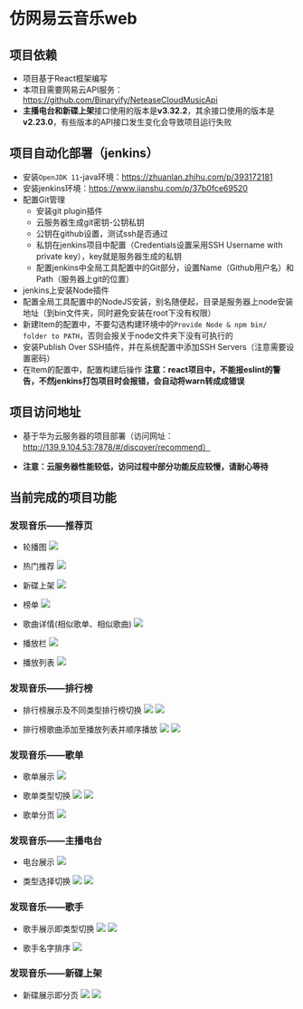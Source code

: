 <!--
 * @Author: jiaminghui
 * @Date: 2022-10-18 22:12:48
 * @LastEditTime: 2022-11-18 22:50:26
 * @LastEditors: jiaminghui
 * @FilePath: \mh-music-web-react\README.md
 * @Description: 
-->
# 仿网易云音乐web

## 项目依赖
- 项目基于React框架编写
- 本项目需要网易云API服务：https://github.com/Binaryify/NeteaseCloudMusicApi
- **主播电台和新碟上架**接口使用的版本是**v3.32.2**，其余接口使用的版本是**v2.23.0**，有些版本的API接口发生变化会导致项目运行失败

## 项目自动化部署（jenkins）
- 安装`OpenJDK 11`-java环境：https://zhuanlan.zhihu.com/p/393172181
- 安装jenkins环境：https://www.jianshu.com/p/37b0fce69520
- 配置Git管理
    - 安装git plugin插件
    - 云服务器生成git密钥-公钥私钥
    - 公钥在github设置，测试ssh是否通过
    - 私钥在jenkins项目中配置（Credentials设置采用SSH Username with private key），key就是服务器生成的私钥
    - 配置jenkins中全局工具配置中的Git部分，设置Name（Github用户名）和Path（服务器上git的位置）
- jenkins上安装Node插件
- 配置全局工具配置中的NodeJS安装，别名随便起，目录是服务器上node安装地址（到bin文件夹，同时避免安装在root下没有权限）
- 新建Item的配置中，不要勾选构建环境中的`Provide Node & npm bin/ folder to PATH`，否则会报关于node文件夹下没有可执行的
- 安装Publish Over SSH插件，并在系统配置中添加SSH Servers（注意需要设置密码）
- 在Item的配置中，配置构建后操作
**注意：react项目中，不能报eslint的警告，不然jenkins打包项目时会报错，会自动将warn转成成错误**

## 项目访问地址

- 基于华为云服务器的项目部署（访问网址：http://139.9.104.53:7878/#/discover/recommend）

- **注意：云服务器性能较低，访问过程中部分功能反应较慢，请耐心等待**

## 当前完成的项目功能

### 发现音乐——推荐页

- 轮播图
![](./readme_pic/recommend-banner.png)

- 热门推荐
![](./readme_pic/recommend-hot.png)

- 新碟上架
![](./readme_pic/recommend-newAlbum.png)

- 榜单
![](./readme_pic/recommend-ranking.png)

- 歌曲详情(相似歌单、相似歌曲)
![](./readme_pic/sing-info.png)

- 播放栏
![](./readme_pic/player-bar.png)

- 播放列表
![](./readme_pic/player-list.png)

### 发现音乐——排行榜

- 排行榜展示及不同类型排行榜切换
![](./readme_pic/ranking-page.png)
![](./readme_pic/ranking-page2.png)

- 排行榜歌曲添加至播放列表并顺序播放
![](./readme_pic/ranking-player1.png)
![](./readme_pic/ranking-player2.png)

### 发现音乐——歌单

- 歌单展示
![](./readme_pic/songs.png)

- 歌单类型切换
![](./readme_pic/songs2.png)
![](./readme_pic/songs3.png)

- 歌单分页
![](./readme_pic/songs4.png)

### 发现音乐——主播电台

- 电台展示
![](./readme_pic/djradio.png)

- 类型选择切换
![](./readme_pic/djradio2.png)
![](./readme_pic/djradio3.png)

### 发现音乐——歌手

- 歌手展示即类型切换
![](./readme_pic/singer.png)
![](./readme_pic/singer2.png)

- 歌手名字排序
![](./readme_pic/singer3.png)

### 发现音乐——新碟上架

- 新碟展示即分页
![](./readme_pic/album.png)
![](./readme_pic/album2.png)